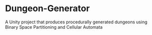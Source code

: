 # Dungeon-Generator
A Unity project that produces procedurally generated dungeons using Binary Space Partitioning and Cellular Automata
